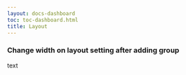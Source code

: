 ```yaml
---
layout: docs-dashboard
toc: toc-dashboard.html
title: Layout
---
```


### Change width on layout setting after adding group
text
